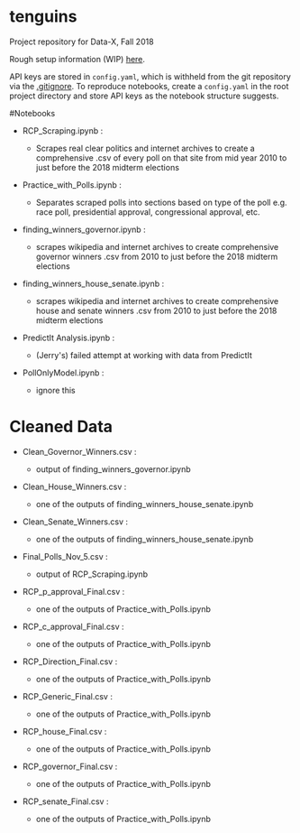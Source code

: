 # tenguins
Project repository for Data-X, Fall 2018

Rough setup information (WIP) [here](notebooks/0-setup).

API keys are stored in `config.yaml`, which is withheld from the git repository via the [.gitignore](./.gitignore). To reproduce notebooks, create a `config.yaml` in the root project directory and store API keys as the notebook structure suggests.


#Notebooks


- RCP_Scraping.ipynb :
	- Scrapes real clear politics and internet archives to create a comprehensive .csv of every poll on that site from mid year 2010 to just before the 2018 midterm elections

- Practice_with_Polls.ipynb :
	- Separates scraped polls into sections based on type of the poll e.g. race poll, presidential approval, congressional approval, etc.

- finding_winners_governor.ipynb :
	- scrapes wikipedia and internet archives to create comprehensive governor winners .csv from 2010 to just before the 2018 midterm elections

- finding_winners_house_senate.ipynb :
	- scrapes wikipedia and internet archives to create comprehensive house and senate winners .csv from 2010 to just before the 2018 midterm elections

- PredictIt Analysis.ipynb :
	- (Jerry's) failed attempt at working with data from PredictIt

- PollOnlyModel.ipynb :
	- ignore this


# Cleaned Data
	

- Clean_Governor_Winners.csv :
	- output of finding_winners_governor.ipynb

- Clean_House_Winners.csv :
	- one of the outputs of finding_winners_house_senate.ipynb

- Clean_Senate_Winners.csv :
	- one of the outputs of finding_winners_house_senate.ipynb

- Final_Polls_Nov_5.csv :
	- output of RCP_Scraping.ipynb

- RCP_p_approval_Final.csv :
	- one of the outputs of Practice_with_Polls.ipynb

- RCP_c_approval_Final.csv :
	- one of the outputs of Practice_with_Polls.ipynb

- RCP_Direction_Final.csv :
	- one of the outputs of Practice_with_Polls.ipynb

- RCP_Generic_Final.csv :
	- one of the outputs of Practice_with_Polls.ipynb

- RCP_house_Final.csv :
	- one of the outputs of Practice_with_Polls.ipynb

- RCP_governor_Final.csv :
	- one of the outputs of Practice_with_Polls.ipynb

- RCP_senate_Final.csv :
	- one of the outputs of Practice_with_Polls.ipynb